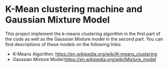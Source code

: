 # K-Mean clustering machine and Gaussian Mixture Model

This project implement the k-means clustering algorithm in the first part of the code as well as the Gaussian Mixture model in the second part.
You can find descriptions of these models on the following links:
- K-Means Algorithm: https://en.wikipedia.org/wiki/K-means_clustering
- Gaussian Mixture Model:https://en.wikipedia.org/wiki/Mixture_model
